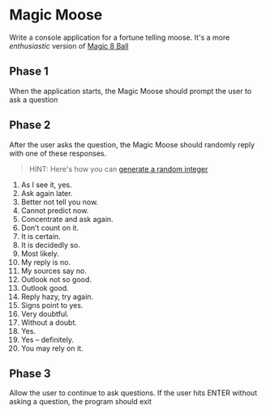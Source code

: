 # Magic Moose

Write a console application for a fortune telling moose. It's a more _enthusiastic_ version of [Magic 8 Ball](https://en.wikipedia.org/wiki/Magic_8-Ball)

## Phase 1

When the application starts, the Magic Moose should prompt the user to ask a question

## Phase 2

After the user asks the question, the Magic Moose should randomly reply with one of these responses.

> HINT: Here's how you can [generate a random integer](https://www.tutorialspoint.com/generating-random-numbers-in-chash)

1. As I see it, yes.
1. Ask again later.
1. Better not tell you now.
1. Cannot predict now.
1. Concentrate and ask again.
1. Don’t count on it.
1. It is certain.
1. It is decidedly so.
1. Most likely.
1. My reply is no.
1. My sources say no.
1. Outlook not so good.
1. Outlook good.
1. Reply hazy, try again.
1. Signs point to yes.
1. Very doubtful.
1. Without a doubt.
1. Yes.
1. Yes – definitely.
1. You may rely on it.

## Phase 3

Allow the user to continue to ask questions. If the user hits ENTER without asking a question, the program should exit
